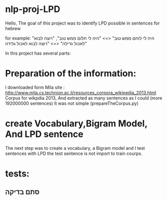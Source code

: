 ﻿# nlp-proj-LPD
 
 Hello,
The goal of this project was to identify LPD possible in sentences for hebrew

for example:
"היה לי לוחם ממש טוב" <=> "היה לי חלום ממש טוב",
"רוצה לבוא לאכול גדילה" <=> "רוצה לבוא לאכול גלידה"

In this project has several parts:

# Preparation of the information:
I downloaded form Mila site : http://www.mila.cs.technion.ac.il/resources_corpora_wikipedia_2013.html
Corpus for wikpdia 2013, And extracted as many sentences as I could (more 192000000 sentences)
It was not simple 
(prepareTheCorpus.py)

# create Vocabulary,Bigram Model, And LPD sentence
The next step was to create a vocabulary, a Bigram model and I test sentences with LPD
the test sentence is not import to train courps.

# tests:
## סתם בדיקה

